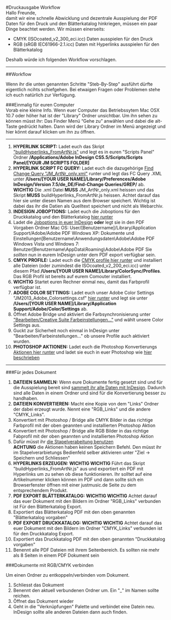 #Druckausgabe Workflow  
Hallo Freunde,  
damit wir eine schnelle Abwicklung und dezentrale Ausspielung der PDF Daten für den Druck und den Blätterkatalog hinkriegen, müssen ein paar Dinge beachtet werden. Wir müssen einerseits:  

- CMYK (ISOcoated_v2_300_eci.icc) Daten ausspielen für den Druck  
- RGB (sRGB IEC61966-2.1.icc) Daten mit Hyperlinks ausspielen für den Blätterkatalog  

Deshalb würde ich folgenden Workflow vorschlagen.  

---------------
  
##Workflow  

Wenn ihr die unten genannten Schritte "Steb-By-Step" ausführt dürfte eigentlich ncihts schiefgehen. Bei etwaigen Fragen oder Problemen stehe ich euch natürlich zur Verfügung.  

###Einmalig für euren Computer  
Vorab eine kleine Info. Wenn euer Computer das Betriebssytem Mac OSX 10.7 oder höher hat ist der "Library" Ordner unsichtbar. Um ihn sehen zu können müsst ihr: Das Finder Menü “Gehe zu” anwählen und dabei  die alt-Taste gedrückt halten. Dann wird der Library Ordner im Menü angezeigt und hier könnt darauf klicken um ihn zu öffnen.  

-----------------

1. **HYPERLINK SCRIPT:** 
Ladet euch das Skript ["buildHyperlinks_FromArtNr.js"](https://raw.github.com/fabiantheblind/mpolauncherJSRes/master/buildHyperlinks_FromArtNr.js) und legt es in euren "Scripts Panel" Ordner **/Applications/Adobe InDesign CS5.5/Scripts/Scripts Panel/[YOUR JM SCRIPTS FOLDER]** 
2. **HYPERLINK SCRIPT FC QUERY:** 
Ladet euch die dazugehörige [Find Change Query "JM_ArtNr_only.xml"](https://raw.github.com/fabiantheblind/mpolauncherJSRes/master/_fcqueries/grep/JM_ArtNr_only.xml) runter und legt das FC Query .XML unter **/Users/[YOUR USER NAME]/Library/Preferences/Adobe InDesign/Version 7.5/de_DE/Find-Change Queries/GREP/** ab. **WICHTIG** Die .xml Datei **MUSS** JM_ArtNr_only.xml heissen und das Skript **MUSS** buildHyperlinks_FromArtNr.js heissen. Achtet darauf das hier sie unter diesen Namen aus dem Browser speichert. Wichtig ist dabei das ihr die Datien als Quelltext speichert und nicht als Webarchiv.
3. **INDESIGN JOBOPTIONS:** 
Ladet euch die Joboptions für den Druckkatalog und den Blätterkatalog [hier runter](https://github.com/downloads/fabiantheblind/mpolauncherJSRes/jm_2013_joboptions.zip)    
4. Ladet die [Joboptions in euer InDesign](http://helpx.adobe.com/de/indesign/using/exporting-publishing-pdf.html#load_adobe_pdf_presets) **oder** legt sie in den PDF Vorgaben Ordner
Mac OS: User/[Benutzername]/Library/Application Support/Adobe/Adobe PDF
Windows XP: Dokumente und Einstellungen\[Benutzername\Anwendungsdaten\Adobe\Adobe PDF
Windows Vista und Windows 7: Benutzer\[Benutzername\AppData\Roaming\Adobe\Adobe PDF
Sie *sollten* nun in eurem InDesign unter dem PDF export verfügbar sein.  
5. **CMYK PROFILE:** 
Ladet euch die [CMYK profile hier runter](http://www.eci.org/_media/downloads/icc_profiles_from_eci/eci_offset_2009.zip?id=de%3Adownloads&cache=cache) und installiert alle Dateien (oder zumindest die ISOcoated_v2_200_eci.icc) unter diesem Pfad **/Users/[YOUR USER NAME]/Library/ColorSync/Profiles**. Das RGB Profil ist bereits auf eurem Comouter installiert.  
6. **WICHTIG** Startet euren Rechner einmal neu, damit das Farbprofil verfügbar ist.
7. **ADOBE COLOR SETTINGS:** 
Ladet euch unser Adobe Color Settings "JM2013_Adobe_Colorsettings.csf" [hier runter](https://github.com/downloads/fabiantheblind/mpolauncherJSRes/jm_2013_color_settings.zip) und legt sie unter **/Users/[YOUR USER NAME]/Library/Application Support/Adobe/Color/Settings** ab.  
8. Öffnet Adobe Bridge und aktiviert die Farbsynchronisierung unter ["Bearbeiten/Creative Suite Farbeinstellungen…"](http://help.adobe.com/de_DE/acrobat/standard/using/WS7dd5c1363434bb705ef7070413076c37057-7ff7.html) und wählt unsere Color Settings aus.  
9. Guckt zur Sicherheit noch einmal in InDesign unter "Bearbeiten/Farbeinstellungen…" ob unsere Profile auch aktiviert wurden.  
10. **PHOTOSHOP AKTIONEN:** 
Ladet euch die Photoshop Konvertierungs [Aktionen hier runter](https://github.com/downloads/fabiantheblind/mpolauncherJSRes/jm_2013_psd_actions.zip) und ladet sie euch in euer Photoshop wie [hier beschrieben](http://help.adobe.com/de_DE/photoshop/cs/using/WSfd1234e1c4b69f30ea53e41001031ab64-7451a.html#WS605F6F30-F4AD-4357-8B66-BDFF57DC1558)

------------------------

###Für jedes Dokument  
  
1. **DATEIEN SAMMELN:** 
Wenn eure Dokumente fertig gesetzt sind und für die Ausspielung bereit sind [sammelt ihr alle Daten mit InDesign](http://help.adobe.com/de_DE/indesign/cs/using/WSa285fff53dea4f8617383751001ea8cb3f-7060a.html#WSa285fff53dea4f8617383751001ea8cb3f-7058a). Dadurch sind alle Daten in einem Ordner und sind für die Konvertierung besser zu handhaben.  
2. **DATEIEN KONVERTIEREN:**
Macht eine Kopie von dem "Links" Ordner der dabei erzeugt wurde. Nennt eine "RGB_Links" und die andere "CMYK_Links".  
3. Konvertiert mit Photoshop / Bridge alle CMYK Bilder in das richtige Farbprofil mit der oben geannten und installierten Photoshop Aktion  
4. Konvertiert mit Photoshop / Bridge alle RGB Bilder in das richtige Fabprofil mit der oben geannten und installierten Photoshop Aktion  
5. Dafür müsst ihr [die Stapelverabeitung benutzen](http://help.adobe.com/de_DE/photoshop/cs/using/WSfd1234e1c4b69f30ea53e41001031ab64-7427a.html#WSfd1234e1c4b69f30ea53e41001031ab64-7425a)  
**ACHTUNG** die Aktionen haben keinen Speichern Befehl. Den müsst ihr im Stapelverarbietungs Bedienfeld selber aktivieren unter "Ziel -> Speichern und Schliessen"  
5. **HYPERLINKS ERZEUGEN:** 
**WICHTIG WICHTIG** Führt das Skript "buildHyperlinks_FromArtNr.js" aus und exportiert ein PDF mit Hyperlinks um zu sehen ob diese funktionieren. Ihr solltet auf eine Artikelnummer klicken können im PDF und dann sollte sich ein Browserfenster öffnen mit einer justmusic.de Seite zu dem entsprechendem Produkt.  
6. **PDF EXPORT BLÄTTERKATALOG:** 
**WICHTIG WICHTIG** Achtet darauf das euer Dokument mit den Bildern im Ordner "RGB_Links" verbunden ist Für den Blätterkatalog Export.  
7. Exportiert das Blätterkatalog PDF mit den oben genannten "Blätterkatalog vorgaben"  
8. **PDF EXPORT DRUCKKATALOG:** 
**WICHTIG WICHTIG** Achtet darauf das euer Dokument mit den Bildern im Ordner "CMYK_Links" verbunden ist für den Druckkatalog Export.
9. Exportiert das Druckkatalog PDF mit den oben genannten "Druckkatalog vorgaben"  
10. Benennt alle PDF Dateien mit ihrem Seitenbereich. Es sollten nie mehr als 8 Seiten in einem PDF Dokument sein

###Dokumente mit RGB/CMYK verbinden    

Um einen Ordner zu entkoppeln/verbinden vom Dokument.  

1. Schliesst das Dokument  
2. Benennt den aktuell verbundenen Ordner um. Ein "\_" im Namen sollte reichen.  
3. Öffnet das Dokument wieder  
4. Geht in die "Verknüpfungen" Palette und verbindet eine Datein neu. InDesign sollte alle anderen Dateien dann auch finden.
